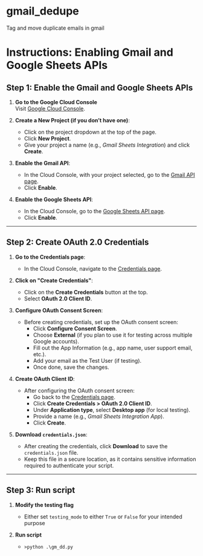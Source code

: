 # gmail_dedupe
Tag and move duplicate emails in gmail

# Instructions: Enabling Gmail and Google Sheets APIs

## Step 1: Enable the Gmail and Google Sheets APIs

1. **Go to the Google Cloud Console**  
   Visit [Google Cloud Console](https://console.cloud.google.com).

2. **Create a New Project (if you don’t have one)**:
   - Click on the project dropdown at the top of the page.
   - Click **New Project**.
   - Give your project a name (e.g., *Gmail Sheets Integration*) and click **Create**.

3. **Enable the Gmail API**:
   - In the Cloud Console, with your project selected, go to the [Gmail API page](https://console.cloud.google.com/apis/library/gmail.googleapis.com).
   - Click **Enable**.

4. **Enable the Google Sheets API**:
   - In the Cloud Console, go to the [Google Sheets API page](https://console.cloud.google.com/apis/library/sheets.googleapis.com).
   - Click **Enable**.

---

## Step 2: Create OAuth 2.0 Credentials

1. **Go to the Credentials page**:
   - In the Cloud Console, navigate to the [Credentials page](https://console.cloud.google.com/apis/credentials).

2. **Click on "Create Credentials"**:
   - Click on the **Create Credentials** button at the top.
   - Select **OAuth 2.0 Client ID**.

3. **Configure OAuth Consent Screen**:
   - Before creating credentials, set up the OAuth consent screen:
     - Click **Configure Consent Screen**.
     - Choose **External** (if you plan to use it for testing across multiple Google accounts).
     - Fill out the App Information (e.g., app name, user support email, etc.).
     - Add your email as the Test User (if testing).
     - Once done, save the changes.

4. **Create OAuth Client ID**:
   - After configuring the OAuth consent screen:
     - Go back to the [Credentials page](https://console.cloud.google.com/apis/credentials).
     - Click **Create Credentials > OAuth 2.0 Client ID**.
     - Under **Application type**, select **Desktop app** (for local testing).
     - Provide a name (e.g., *Gmail Sheets Integration App*).
     - Click **Create**.

5. **Download `credentials.json`**:
   - After creating the credentials, click **Download** to save the `credentials.json` file.
   - Keep this file in a secure location, as it contains sensitive information required to authenticate your script.

---

## Step 3: Run script

1. **Modify the testing flag**
   - Either set `testing_mode` to either `True` or `False` for your intended purpose

2. **Run script**
   - `>python .\gm_dd.py`